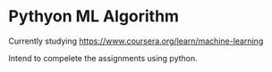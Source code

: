 # Pythyon ML Algorithm

Currently studying https://www.coursera.org/learn/machine-learning

Intend to compelete the assignments using python.
